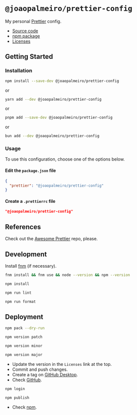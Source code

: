 # `@joaopalmeiro/prettier-config`

My personal [Prettier](https://prettier.io) config.

- [Source code](https://github.com/joaopalmeiro/prettier-config)
- [npm package](https://www.npmjs.com/package/@joaopalmeiro/prettier-config)
- [Licenses](https://licenses.dev/npm/%40joaopalmeiro%2Fprettier-config/0.1.1)

## Getting Started

### Installation

```bash
npm install --save-dev @joaopalmeiro/prettier-config
```

or

```bash
yarn add --dev @joaopalmeiro/prettier-config
```

or

```bash
pnpm add --save-dev @joaopalmeiro/prettier-config
```

or

```bash
bun add --dev @joaopalmeiro/prettier-config
```

### Usage

To use this configuration, choose one of the options below.

#### Edit the `package.json` file

```json
{
  "prettier": "@joaopalmeiro/prettier-config"
}
```

#### Create a `.prettierrc` file

```json
"@joaopalmeiro/prettier-config"
```

## References

Check out the [Awesome Prettier](https://gitlab.com/joaommpalmeiro/awesome-prettier) repo, please.

## Development

Install [fnm](https://github.com/Schniz/fnm) (if necessary).

```bash
fnm install && fnm use && node --version && npm --version
```

```bash
npm install
```

```bash
npm run lint
```

```bash
npm run format
```

## Deployment

```bash
npm pack --dry-run
```

```bash
npm version patch
```

```bash
npm version minor
```

```bash
npm version major
```

- Update the version in the `Licenses` link at the top.
- Commit and push changes.
- Create a tag on [GitHub Desktop](https://github.blog/2020-05-12-create-and-push-tags-in-the-latest-github-desktop-2-5-release/).
- Check [GitHub](https://github.com/joaopalmeiro/prettier-config).

```bash
npm login
```

```bash
npm publish
```

- Check [npm](https://www.npmjs.com/package/@joaopalmeiro/prettier-config).
